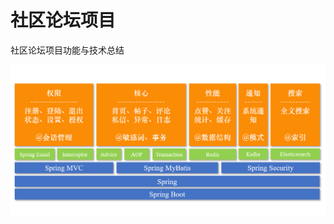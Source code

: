 # 社区论坛项目

社区论坛项目功能与技术总结

![项目总结](https://github.com/ZorrowHu/community/blob/master/src/%E9%A1%B9%E7%9B%AE%E6%80%BB%E7%BB%93.png)
